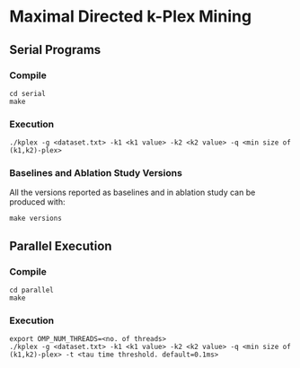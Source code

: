 # Maximal Directed k-Plex Mining

## Serial Programs

### Compile
```
cd serial
make
```

### Execution
```
./kplex -g <dataset.txt> -k1 <k1 value> -k2 <k2 value> -q <min size of (k1,k2)-plex>
```

### Baselines and Ablation Study Versions
All the versions reported as baselines and in ablation study can be produced with:
```
make versions
```

## Parallel Execution

### Compile
```
cd parallel
make
```

### Execution
```
export OMP_NUM_THREADS=<no. of threads>
./kplex -g <dataset.txt> -k1 <k1 value> -k2 <k2 value> -q <min size of (k1,k2)-plex> -t <tau time threshold. default=0.1ms>
```